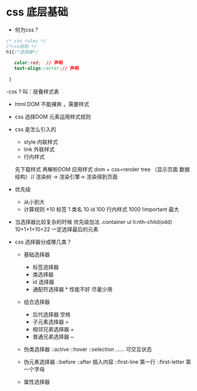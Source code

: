 # css 底层基础 

- 何为css？
 ```css
 /* css rules */
 /*css规则 */
 h1{/*选择器*/
    
    color:red;  // 声明
    text-align:center;// 声明
    
  }
 ```

 -css ? 叫：层叠样式表
  - html DOM 不能裸奔 ，需要样式
  - css 选择DOM 元素运用样式规则
  - css 是怎么引入的
    - style 内联样式
    - link  外联样式
    - 行内样式 <p style="color:bule;"></p>
    
    先下载样式 再解析DOM 应用样式
    dom + css=render tree （显示页面 数据结构）// 渲染树
    -> 渲染引擎-> 渲染得到页面

 - 优先级 
   - 从小到大 
   - 计算规则
    *10
    标签 1 类名 10 id 100 行内样式 1000 !important 最大
 - 当选择器比较复杂的时候 优先级加法
   .container ul li:nth-child(odd) 10+1+1+10=22 一定选择最后的元素

- css 选择器分成哪几类？
  - 基础选择器
    - 标签选择器
    - 类选择器
    - id 选择器
    - 通配符选择器 * 性能不好 尽量少用

  - 组合选择器
    - 后代选择器  空格
    - 子元素选择器 >
    - 相邻兄弟选择器 +
    - 普通兄弟选择器 ~
  - 伪类选择器
    ::active ::hover ::selection ......  可交互状态
  - 伪元素选择器
      ::before ::after  插入内容
      ::first-line  第一行
      ::first-letter  第一个字母
  - 属性选择器
    
  